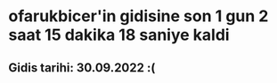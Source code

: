 # ofarukbicer'in gidisine son 1 gun 2 saat 15 dakika 18 saniye kaldi

## Gidis tarihi: 30.09.2022 :(